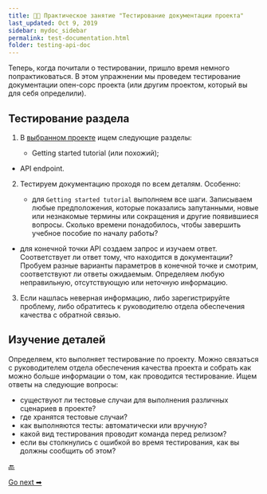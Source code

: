 ```yaml
---
title: 👨‍💻 Практическое занятие "Тестирование документации проекта"
last_updated: Oct 9, 2019
sidebar: mydoc_sidebar
permalink: test-documentation.html
folder: testing-api-doc
---
```


Теперь, когда почитали о тестировании, пришло время немного попрактиковаться. В этом упражнении мы проведем  тестирование документации опен-сорс проекта (или другим проектом, который вы для себя определили).

<a name="topicTest"></a>
## Тестирование раздела

1. В [выбранном проекте](find-open-source-project.html#docNeed) ищем следующие разделы:

   - Getting started tutorial (или похожий);
  - API endpoint.

2. Тестируем документацию проходя по всем деталям. Особенно:

   - для `Getting started tutorial` выполняем все шаги. Записываем любые предположения, которые показались запутанными, новые или незнакомые термины или сокращения и другие появившиеся вопросы. Сколько времени понадобилось, чтобы завершить учебное пособие по началу работы?
  - для конечной точки API создаем запрос и изучаем ответ. Соответствует ли ответ тому, что находится в документации? Пробуем разные варианты параметров в конечной точке и смотрим, соответствуют ли ответы ожидаемым. Определяем любую неправильную, отсутствующую или неточную информацию.

3. Если нашлась неверная информацию, либо зарегистрируйте проблему, либо обратитесь к руководителю отдела обеспечения качества с обратной связью.

<a name="details"></a>
## Изучение деталей

Определяем, кто выполняет тестирование по проекту. Можно связаться с руководителем отдела обеспечения качества проекта и собрать как можно больше информации о том, как проводится тестирование. Ищем ответы на следующие вопросы:

- существуют ли тестовые случаи для выполнения различных сценариев в проекте?
- где хранятся тестовые случаи?
- как выполняются тесты: автоматически или вручную?
- какой вид тестирования проводит команда перед релизом?
- если вы столкнулись с ошибкой во время тестирования, как вы должны сообщить об этом?

[🔙](test-assumptions.html)

[Go next ➡](../conceptual-topics/README.html)
